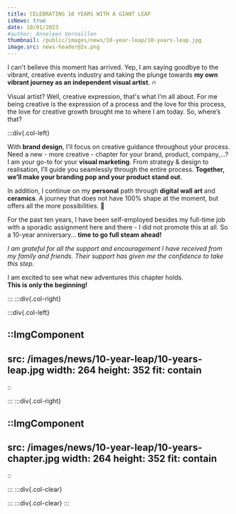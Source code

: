 ```yaml
---
title: CELEBRATING 10 YEARS WITH A GIANT LEAP
isNews: true
date: 10/01/2023
#author: Anneleen Vernaillen
thumbnail: /public/images/news/10-year-leap/10-years-leap.jpg
image.src: news-header@2x.png
---
```


I can't believe this moment has arrived. Yep, I am saying goodbye to the vibrant, creative events industry and taking the plunge towards **my own vibrant journey as an independent visual artist**. 🔥

Visual artist? Well, creative expression, that's what I'm all about. For me being creative is the expression of a process and the love for this process, the love for creative growth brought me to where I am today. 
So, where’s that?
<!--more-->
:::div{.col-left}

With **brand design**, I'll focus on creative guidance throughout yóur process. Need a new - more creative - chapter for your brand, product, company,...? I am your go-to for your **visual marketing**. From strategy & design to realisation, I’ll guide you seamlessly through the entire process. **Together, we’ll make your branding pop and your product stand out**. 

In addition, I continue on my **personal** path through **digital wall art** and **ceramics**. A journey that does not have 100% shape at the moment, but offers all the more possibilities. 🙂

For the past ten years, I have been self-employed besides my full-time job with a sporadic assignment here and there - I did not promote this at all. So a 10-year anniversary…  **time to go full steam ahead!** 

*I am grateful for all the support and encouragement I have received from my family and friends. Their support has given me the confidence to take this step.* 

I am excited to see what new adventures this chapter holds. <br>
**This is only the beginning!**


:::
:::div{.col-right}

:::div{.col-left}


::ImgComponent
---
src: /images/news/10-year-leap/10-years-leap.jpg
width: 264
height: 352
fit: contain
---
::

:::
:::div{.col-right}

::ImgComponent
---
src: /images/news/10-year-leap/10-years-chapter.jpg
width: 264
height: 352
fit: contain
---
::

:::
:::div{.col-clear}

:::
:::div{.col-clear}
:::
